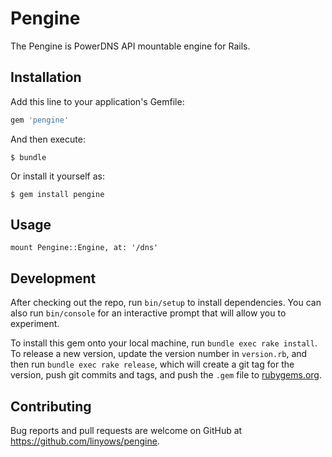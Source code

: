 Pengine
=======

The Pengine is PowerDNS API mountable engine for Rails.

Installation
------------

Add this line to your application's Gemfile:

```ruby
gem 'pengine'
```

And then execute:

    $ bundle

Or install it yourself as:

    $ gem install pengine

Usage
-----

```
mount Pengine::Engine, at: '/dns'
```

Development
-----------

After checking out the repo, run `bin/setup` to install dependencies. You can also run `bin/console` for an interactive prompt that will allow you to experiment.

To install this gem onto your local machine, run `bundle exec rake install`. To release a new version, update the version number in `version.rb`, and then run `bundle exec rake release`, which will create a git tag for the version, push git commits and tags, and push the `.gem` file to [rubygems.org](https://rubygems.org).

Contributing
------------

Bug reports and pull requests are welcome on GitHub at https://github.com/linyows/pengine.

